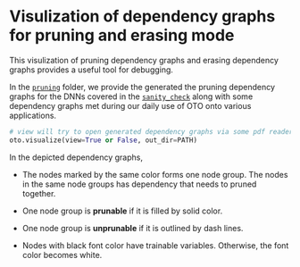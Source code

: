 # Visulization of dependency graphs for pruning and erasing mode

This visulization of pruning dependency graphs and erasing dependency graphs provides a useful tool for debugging.

In the [`pruning`](https://github.com/tianyic/only_train_once/tree/main/visual_examples/pruning) folder, we provide the generated the pruning dependency graphs for the DNNs covered in the [`sanity_check`](https://github.com/tianyic/only_train_once/tree/main/sanity_check) along with some dependency graphs met during our daily use of OTO onto various applications. 

```python
# view will try to open generated dependency graphs via some pdf reader, set up as False if running on remote servers.
oto.visualize(view=True or False, out_dir=PATH)
```

In the depicted dependency graphs, 

- The nodes marked by the same color forms one node group. The nodes in the same node groups has dependency that needs to pruned together. 

- One node group is **prunable** if it is filled by solid color.

- One node group is **unprunable** if it is outlined by dash lines.

- Nodes with black font color have trainable variables. Otherwise, the font color becomes white.